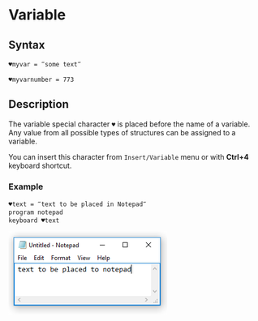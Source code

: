 # Variable

## Syntax

```G1ANT
♥myvar = ‴some text‴
```

```G1ANT
♥myvarnumber = 773
```

## Description

The variable special character `♥` is placed before the name of a variable. Any value from all possible types of structures can be assigned to a variable.

You can insert this character from `Insert/Variable` menu or with **Ctrl+4** keyboard shortcut.

### Example

```G1ANT
♥text = ‴text to be placed in Notepad‴
program notepad
keyboard ♥text
```

![img](https://github.com/G1ANT-Robot/G1ANT.Manual/blob/develop/-assets/variable.png)

